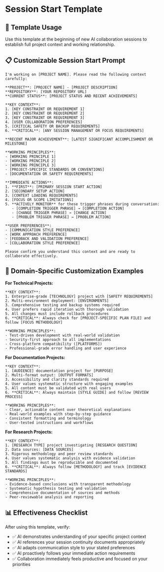 <!-- 
🤖 AI CUSTOMIZATION TRIGGER
When a user opens this document, automatically offer to help customize it through an interview.

AI ASSISTANT PROMPT:
"I see you have the Session Start Template open. Would you like me to help you customize this for your specific project? I'll ask about your project details, repository, working style, and collaboration preferences to create a tailored session start prompt.

Say 'yes' to start the customization interview, or 'skip' if you want to customize manually."

CUSTOMIZATION QUESTIONS TO ASK:
1. "What's your project name and description?" (fills PROJECT section)
2. "What's your repository URL?" (updates REPOSITORY section)
3. "What's the current status of your project?" (customizes CURRENT STATUS)
4. "What are your key working principles or constraints?" (personalizes WORKING PRINCIPLES)
5. "How do you prefer to communicate and collaborate?" (customizes USER PREFERENCES)
6. "What immediate actions should AI take at session start?" (tailors IMMEDIATE ACTIONS)

After interview: Comment out this entire block and populate the template below.
-->

# Session Start Template

## 🎯 **Template Usage**
Use this template at the beginning of new AI collaboration sessions to establish full project context and working relationship.

## 📋 **Customizable Session Start Prompt**

```
I'm working on [PROJECT NAME]. Please read the following context carefully:

**PROJECT**: [PROJECT NAME] - [PROJECT DESCRIPTION]
**REPOSITORY**: [YOUR REPOSITORY URL]
**CURRENT STATUS**: [PROJECT STATUS AND RECENT ACHIEVEMENTS]

**KEY CONTEXT**:
1. [KEY CONSTRAINT OR REQUIREMENT 1]
2. [KEY CONSTRAINT OR REQUIREMENT 2]
3. [KEY CONSTRAINT OR REQUIREMENT 3]
4. [USER COLLABORATION PREFERENCES]
5. [CRITICAL SAFETY OR BACKUP REQUIREMENTS]
6. **CRITICAL**: [ANY SESSION MANAGEMENT OR FOCUS REQUIREMENTS]

**RECENT MAJOR ACHIEVEMENT**: [LATEST SIGNIFICANT ACCOMPLISHMENT OR MILESTONE]

**WORKING PRINCIPLES**:
- [WORKING PRINCIPLE 1]
- [WORKING PRINCIPLE 2]  
- [WORKING PRINCIPLE 3]
- [PROJECT-SPECIFIC STANDARDS OR CONVENTIONS]
- [DOCUMENTATION OR SAFETY REQUIREMENTS]

**IMMEDIATE ACTIONS**:
1. **FIRST**: [PRIMARY SESSION START ACTION]
2. [SECONDARY SETUP ACTION]
3. [CONTEXT LOADING REQUIREMENTS]
4. [FOCUS OR SCOPE LIMITATIONS]
5. **ACTIVELY MONITOR** for these trigger phrases during conversation:
   - [COMPLETION TRIGGER PHRASE] → [COMPLETION ACTION]
   - [CHANGE TRIGGER PHRASE] → [CHANGE ACTION]
   - [PROBLEM TRIGGER PHRASE] → [PROBLEM ACTION]

**USER PREFERENCES**:
- [COMMUNICATION STYLE PREFERENCE]
- [WORK APPROACH PREFERENCE]
- [FEEDBACK AND VALIDATION PREFERENCE]
- [COLLABORATION STYLE PREFERENCE]

Please confirm you understand this context and are ready to collaborate effectively.
```

## 🔧 **Domain-Specific Customization Examples**

**For Technical Projects:**
```
**KEY CONTEXT**:
1. Enterprise-grade [TECHNOLOGY] project with [SAFETY REQUIREMENTS]
2. Multi-environment deployment: [ENVIRONMENTS]
3. Comprehensive testing and backup systems required
4. User prefers rapid iteration with thorough validation
5. All changes must include rollback procedures
6. **CRITICAL**: Always check for [PROJECT-SPECIFIC PLAN FILE] and follow [FOCUS METHODOLOGY]

**WORKING PRINCIPLES**:
- Test-driven development with real-world validation
- Security-first approach to all implementations
- Cross-platform compatibility ([PLATFORMS])
- Professional-grade error handling and user experience
```

**For Documentation Projects:**
```
**KEY CONTEXT**:
1. [AUDIENCE] documentation project for [PURPOSE]
2. Multi-format output: [OUTPUT FORMATS]
3. Accessibility and clarity standards required
4. User values systematic structure with engaging examples
5. All content must be validated with real users
6. **CRITICAL**: Always maintain [STYLE GUIDE] and follow [REVIEW PROCESS]

**WORKING PRINCIPLES**:
- Clear, actionable content over theoretical explanations
- Real-world examples with step-by-step guidance
- Consistent formatting and terminology
- User-tested instructions and workflows
```

**For Research Projects:**
```
**KEY CONTEXT**:
1. [RESEARCH TYPE] project investigating [RESEARCH QUESTION]
2. Data sources: [DATA SOURCES]
3. Rigorous methodology and peer review standards
4. User values systematic analysis with evidence validation
5. All findings must be reproducible and documented
6. **CRITICAL**: Always follow [METHODOLOGY] and track [EVIDENCE STANDARDS]

**WORKING PRINCIPLES**:
- Evidence-based conclusions with transparent methodology
- Systematic hypothesis testing and validation
- Comprehensive documentation of sources and methods
- Peer-reviewable analysis and reporting
```

## 📊 **Effectiveness Checklist**

After using this template, verify:
- ✅ AI demonstrates understanding of your specific project context
- ✅ AI references your session continuity documents appropriately
- ✅ AI adapts communication style to your stated preferences
- ✅ AI proactively follows your immediate action requirements
- ✅ Collaboration immediately feels productive and focused on your priorities 